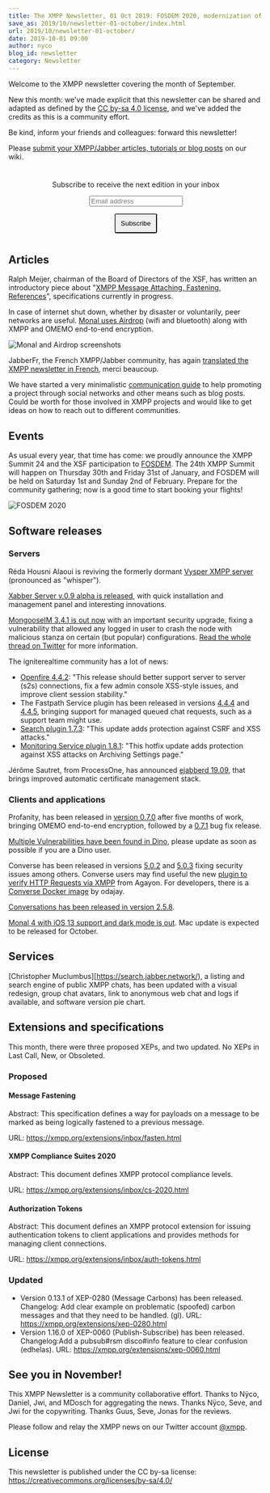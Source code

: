 ```yaml
---
title: The XMPP Newsletter, 01 Oct 2019: FOSDEM 2020, modernization of XMPP, peer networks
save_as: 2019/10/newsletter-01-october/index.html
url: 2019/10/newsletter-01-october/
date: 2019-10-01 09:00
author: nyco
blog_id: newsletter
category: Newsletter
---
```


Welcome to the XMPP newsletter covering the month of September.

New this month: we've made explicit that this newsletter can be shared and adapted as defined by the [CC by-sa 4.0 license](https://creativecommons.org/licenses/by-sa/4.0/), and we've added the credits as this is a community effort.

Be kind, inform your friends and colleagues: forward this newsletter!

Please [submit your XMPP/Jabber articles, tutorials or blog posts](https://wiki.xmpp.org/web/News_and_Articles_for_the_next_XMPP_Newsletter) on our wiki.

<form style="padding: 10px; text-align:center; margin-bottom: 30px;"
      action="https://tinyletter.com/xmpp" method="post" target="popupwindow"
      onsubmit="window.open('https://tinyletter.com/xmpp', 'popupwindow',
      'scrollbars=yes,width=800,height=600');return true">
<p><label for="tlemail">Subscribe to receive the next edition in your inbox</label></p>
<p><input type="text" placeholder="Email address" name="email" id="tlemail" /></p>
<input type="hidden" value="1" name="embed"/>
<input type="submit" style="padding: 10px; border-radius: 5%" value="Subscribe" />
</form>

## Articles

Ralph Meijer, chairman of the Board of Directors of the XSF, has written an introductory piece about "[XMPP Message Attaching, Fastening, References](https://ralphm.net/blog/2019/09/09/fastening)", specifications currently in progress.

In case of internet shut down, whether by disaster or voluntarily, peer networks are useful. [Monal uses Airdrop](http://monal.im/blog/xmppsignalbluetoothp2p-wifi-serverless-chat/) (wifi and bluetooth) along with XMPP and OMEMO end-to-end encryption.

![Monal and Airdrop screenshots](https://framapic.org/Qg1mv43w1673/akPmtepp0nfH.png)

JabberFr, the French XMPP/Jabber community, has again [translated the XMPP newsletter in French](https://news.jabberfr.org/2019/09/lettre-dactualite-xmpp-du-3-septembre-2019/), merci beaucoup.

We have started a very minimalistic [communication guide](https://wiki.xmpp.org/web/Basic_communication_guide_for_XMPP_techies) to help promoting a project through social networks and other means such as blog posts. Could be worth for those involved in XMPP projects and would like to get ideas on how to reach out to different communities.

## Events

As usual every year, that time has come: we proudly announce the XMPP Summit 24 and the XSF participation to [FOSDEM](https://fosdem.org/2020/). The 24th XMPP Summit will happen on Thursday 30th and Friday 31st of January, and FOSDEM will be held on Saturday 1st and Sunday 2nd of February. Prepare for the community gathering; now is a good time to start booking your flights!

![FOSDEM 2020](https://framapic.org/fTZlikXsyi0F/ZqlvJhNjWDFj.png)

## Software releases
          
### Servers

Réda Housni Alaoui is reviving the formerly dormant [Vysper XMPP server](https://github.com/apache/mina-vysper) (pronounced as "whisper").

[Xabber Server v.0.9 alpha is released](https://blog.xabber.com/xabber-server-v-0-9-alpha-is-released/), with quick installation and management panel and interesting innovations.

[MongooseIM 3.4.1 is out now](https://www.erlang-solutions.com/resources/download.html) with an important security upgrade, fixing a vulnerability that allowed any logged in user to crash the node with malicious stanza on certain (but popular) configurations. [Read the whole thread on Twitter](https://twitter.com/MongooseIM/status/1176111308430815232) for more information.

The igniterealtime community has a lot of news:
* [Openfire 4.4.2](https://discourse.igniterealtime.org/t/openfire-4-4-2-release/86209): "This release should better support server to server (s2s) connections, fix a few admin console XSS-style issues, and improve client session stability."
* The Fastpath Service plugin has been released in versions [4.4.4](https://discourse.igniterealtime.org/t/fastpath-service-plugin-4-4-4-released/86155) and [4.4.5](https://discourse.igniterealtime.org/t/fastpath-service-plugin-4-4-5-released/86198), bringing support for managed queued chat requests, such as a support team might use.
* [Search plugin 1.7.3](https://discourse.igniterealtime.org/t/search-plugin-1-7-3-released/86207): "This update adds protection against CSRF and XSS attacks."
* [Monitoring Service plugin 1.8.1](https://discourse.igniterealtime.org/t/monitoring-service-plugin-1-8-1-released/86208): "This hotfix update adds protection against XSS attacks on Archiving Settings page."

Jérôme Sautret, from ProcessOne, has announced [ejabberd 19.09](https://blog.process-one.net/ejabberd-19-09/), that brings improved automatic certificate management stack.

### Clients and applications

Profanity, has been released in [version 0.7.0](https://github.com/profanity-im/profanity/releases/tag/0.7.0) after five months of work, bringing OMEMO end-to-end encryption, followed by a [0.7.1](https://github.com/profanity-im/profanity/releases/tag/0.7.1) bug fix release.

[Multiple Vulnerabilities have been found in Dino](https://gultsch.de/dino_multiple.html), please update as soon as possible if you are a Dino user.

Converse has been released in versions [5.0.2](https://github.com/conversejs/converse.js/releases/tag/v5.0.2) and [5.0.3](https://github.com/conversejs/converse.js/releases/tag/v5.0.3) fixing security issues among others.
Converse users may find useful the new [plugin to verify HTTP Requests via XMPP](https://blog.agayon.be/converse_xep_0070.html) from Agayon.
For developers, there is a [Converse Docker image](https://github.com/conversejs/converse.js-docker) by odajay. 

[Conversations has been released in version 2.5.8](https://github.com/siacs/Conversations/releases/tag/2.5.8).

[Monal 4 with iOS 13 support and dark mode is out](https://monal.im/blog/monal-4-out/). Mac update is expected to be released for October.

## Services

[Christopher Muclumbus][https://search.jabber.network/), a listing and search engine of public XMPP chats, has been updated with a visual redesign, group chat avatars, link to anonymous web chat and logs if available, and software version pie chart.

## Extensions and specifications

This month, there were three proposed XEPs, and two updated. No XEPs in Last Call, New, or Obsoleted.

### Proposed

#### Message Fastening

Abstract:
This specification defines a way for payloads on a message to be marked as being logically fastened to a previous message.

URL: https://xmpp.org/extensions/inbox/fasten.html

#### XMPP Compliance Suites 2020

Abstract:
This document defines XMPP protocol compliance levels.

URL: https://xmpp.org/extensions/inbox/cs-2020.html

#### Authorization Tokens

Abstract:
This document defines an XMPP protocol extension for issuing authentication tokens to client applications and provides methods for managing сlient connections.

URL: https://xmpp.org/extensions/inbox/auth-tokens.html

### Updated

* Version 0.13.1 of XEP-0280 (Message Carbons) has been released. Changelog: Add clear example on problematic (spoofed) carbon messages and that they need to be handled. (gl). URL: https://xmpp.org/extensions/xep-0280.html
* Version 1.16.0 of XEP-0060 (Publish-Subscribe) has been released. Changelog:Add a pubsub#rsm disco#info feature to clear confusion (edhelas). URL: https://xmpp.org/extensions/xep-0060.html

## See you in November!

This XMPP Newsletter is a community collaborative effort. Thanks to Nÿco, Daniel, Jwi, and MDosch for aggregating the news. Thanks Nÿco, Seve, and Jwi for the copywriting. Thanks Guus, Seve, Jonas for the reviews.

Please follow and relay the XMPP news on our Twitter account [@xmpp](https://twitter.com/xmpp).

## License

This newsletter is published under the CC by-sa license: https://creativecommons.org/licenses/by-sa/4.0/
